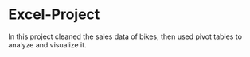 # Excel-Project
In this project cleaned the sales data of bikes, then used pivot tables to analyze and visualize it.

